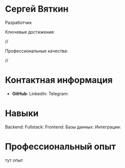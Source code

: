 <h1>Сергей Вяткин</h1>
Разработчик

Ключевые достижения:

//

Профессиональные качества:

//

<h1>Контактная информация</h1>

- **GitHub**:
LinkedIn:
Telegram:

<h1>Навыки</h1>

Backend: 
Fullstack: 
Frontend:
Базы данных:
Интеграции:

<h1>Профессиональный опыт</h1>

тут опыт

